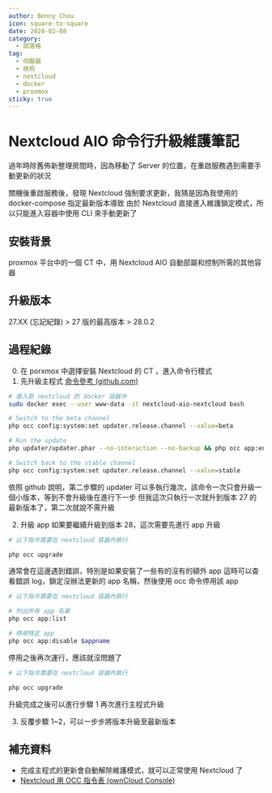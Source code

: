 ```yaml
---
author: Benny Chou
icon: square-to-square
date: 2024-02-08
category:
  - 部落格
tag:
  - 伺服器
  - 技術
  - nextcloud
  - docker
  - proxmox
sticky: true
---
```


# Nextcloud AIO 命令行升級維護筆記

過年時除舊佈新整理房間時，因為移動了 Server 的位置，在重啟服務遇到需要手動更新的狀況
<!-- more -->
關機後重啟服務後，發現 Nextcloud 強制要求更新，我猜是因為我使用的 docker-compose 指定最新版本導致
由於 Nextcloud 直接進入維護鎖定模式，所以只能進入容器中使用 CLI 來手動更新了

## 安裝背景
proxmox 平台中的一個 CT 中，用 Nextcloud AIO 自動部屬和控制所需的其他容器

## 升級版本
27.XX (忘記紀錄) > 27 版的最高版本 > 28.0.2

## 過程紀錄
0. 在 porxmox 中選擇安裝 Nextcloud 的 CT ，進入命令行模式
1. 先升級主程式 [命令參考 (github.com)](https://github.com/nextcloud/all-in-one/discussions/2692)
```bash
# 進入跑 nextcloud 的 docker 容器中
sudo docker exec --user www-data -it nextcloud-aio-nextcloud bash

# Switch to the beta channel
php occ config:system:set updater.release.channel --value=beta

# Run the update
php updater/updater.phar --no-interaction --no-backup && php occ app:enable nextcloud-aio --force

# Switch back to the stable channel
php occ config:system:set updater.release.channel --value=stable
```
依照 github 說明，第二步驟的 updater 可以多執行幾次，該命令一次只會升級一個小版本，等到不會升級後在進行下一步
但我這次只執行一次就升到版本 27 的最新版本了，第二次就說不需升級

2. 升級 app
如果要繼續升級到版本 28，這次需要先進行 app 升級
```bash
# 以下指令需要在 nextcloud 容器內執行

php occ upgrade
```
通常會在這邊遇到錯誤，特別是如果安裝了一些有的沒有的額外 app
這時可以查看錯誤 log，鎖定沒辦法更新的 app 名稱，然後使用 occ 命令停用該 app
```bash
# 以下指令需要在 nextcloud 容器內執行

# 列出所有 app 名單
php occ app:list

# 停用特定 app
php occ app:disable $appname
```
停用之後再次運行，應該就沒問題了
```bash
# 以下指令需要在 nextcloud 容器內執行

php occ upgrade
```
升級完成之後可以進行步驟 1 再次進行主程式升級

3. 反覆步驟 1~2，可以一步步將版本升級至最新版本
## 補充資料
- 完成主程式的更新會自動解除維護模式，就可以正常使用 Nextcloud 了
- [Nextcloud 用 OCC 指令表 (ownCloud Console)](https://docs.nextcloud.com/server/latest/admin_manual/configuration_server/occ_command.html)